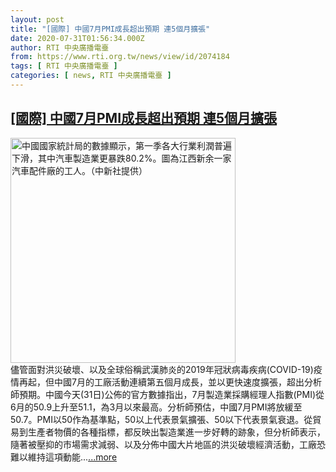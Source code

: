 ```yaml
---
layout: post
title: "[國際] 中國7月PMI成長超出預期 連5個月擴張"
date: 2020-07-31T01:56:34.000Z
author: RTI 中央廣播電臺
from: https://www.rti.org.tw/news/view/id/2074184
tags: [ RTI 中央廣播電臺 ]
categories: [ news, RTI 中央廣播電臺 ]
---
```

<!--1596160594000-->
[[國際] 中國7月PMI成長超出預期 連5個月擴張](https://www.rti.org.tw/news/view/id/2074184)
------

<div>
<img src="https://static.rti.org.tw/assets/thumbnails/2020/04/27/20200427000023M.jpg" width="360" alt="中國國家統計局的數據顯示，第一季各大行業利潤普遍下滑，其中汽車製造業更暴跌80.2%。圖為江西新余一家汽車配件廠的工人。（中新社提供）" title="中國國家統計局的數據顯示，第一季各大行業利潤普遍下滑，其中汽車製造業更暴跌80.2%。圖為江西新余一家汽車配件廠的工人。（中新社提供）"><br>儘管面對洪災破壞、以及全球俗稱武漢肺炎的2019年冠狀病毒疾病(COVID-19)疫情再起，但中國7月的工廠活動連續第五個月成長，並以更快速度擴張，超出分析師預期。中國今天(31日)公佈的官方數據指出，7月製造業採購經理人指數(PMI)從6月的50.9上升至51.1，為3月以來最高。分析師預估，中國7月PMI將放緩至50.7。PMI以50作為基準點，50以上代表景氣擴張、50以下代表景氣衰退。從貿易到生產者物價的各種指標，都反映出製造業進一步好轉的跡象，但分析師表示，隨著被壓抑的市場需求減弱、以及分佈中國大片地區的洪災破壞經濟活動，工廠恐難以維持這項動能...<a target="_blank" href="https://www.rti.org.tw/news/view/id/2074184">...more</a>
</div>
